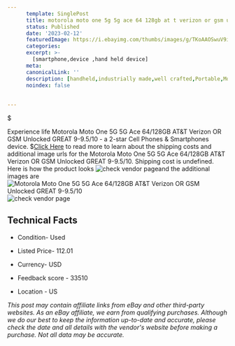 ```yaml
---
      template: SinglePost
      title: motorola moto one 5g 5g ace 64 128gb at t verizon or gsm unlocked great 9 9 5 10
      status: Published
      date: '2023-02-12'
      featuredImage: https://i.ebayimg.com/thumbs/images/g/TKoAAOSwuV9i6S7f/s-l225.jpg
      categories: 
      excerpt: >-
        [smartphone,device ,hand held device]
      meta:
      canonicalLink: ''
      description: [handheld,industrially made,well crafted,Portable,Mobile,Compact,Convenient,Lightweight,Maneuverable,Man-portable,Miniature,Carriable,Hand-held,Light,Holdable,Transportable,Mobile device,Pocket-sized,On-the-go,Wireless,Cordless,Compact size,Convenient size, smartphone,device ,hand held device]
      noindex: false
      
        
---
```

$

Experience life Motorola Moto One 5G 5G Ace 64/128GB AT&T Verizon OR GSM Unlocked GREAT 9-9.5/10 - a 2-star Cell Phones & Smartphones device.
$[Click Here](https://www.ebay.com/itm/265141840168?hash=item3dbbaf6928%3Ag%3ATKoAAOSwuV9i6S7f&mkevt=1&mkcid=1&mkrid=711-53200-19255-0&campid=%253CePNCampaignId%253E&customid=%253CreferenceId%253E&toolid=10049) to read more to learn about the shipping costs and additional image urls for the Motorola Moto One 5G 5G Ace 64/128GB AT&T Verizon OR GSM Unlocked GREAT 9-9.5/10. Shipping cost is undefined. Here is how the product looks ![check vendor page](https://i.ebayimg.com/thumbs/images/g/TKoAAOSwuV9i6S7f/s-l225.jpg)and the additional images are![Motorola Moto One 5G 5G Ace 64/128GB AT&T Verizon OR GSM Unlocked GREAT 9-9.5/10](https://i.ebayimg.com/images/g/TKoAAOSwuV9i6S7f/s-l960.jpg)![check vendor page](https://origin-galleryplus.ebayimg.com/ws/web/265141840168_2_0_1/225x225.jpg,https://origin-galleryplus.ebayimg.com/ws/web/265141840168_3_0_1/225x225.jpg,https://origin-galleryplus.ebayimg.com/ws/web/265141840168_4_0_1/225x225.jpg)



 ## Technical Facts 



     
      

 - Condition- Used 


      

 - Listed Price- 112.01 


      

 - Currency- USD 


      

 - Feedback score - 33510 


      

 - Location - US 


      
      

 *_This post may contain affiliate links from eBay and other third-party websites. As an eBay affiliate, we earn from qualifying purchases. Although we do our best to keep the information up-to-date and accurate, please check the date and all details with the vendor's website before making a purchase. Not all data may be accurate._*






